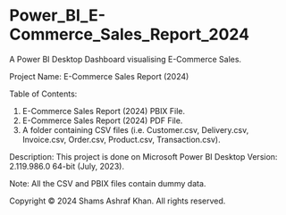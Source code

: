 # Power_BI_E-Commerce_Sales_Report_2024

A Power BI Desktop Dashboard visualising E-Commerce Sales.

Project Name: E-Commerce Sales Report (2024)

Table of Contents:
1. E-Commerce Sales Report (2024) PBIX File.
2. E-Commerce Sales Report (2024) PDF File.
3. A folder containing CSV files (i.e. Customer.csv, Delivery.csv, Invoice.csv, Order.csv, Product.csv, Transaction.csv).

Description: This project is done on Microsoft Power BI Desktop Version: 2.119.986.0 64-bit (July, 2023).

Note: All the CSV and PBIX files contain dummy data.

Copyright © 2024 Shams Ashraf Khan. All rights reserved.
